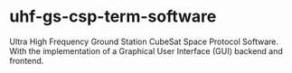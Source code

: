 # uhf-gs-csp-term-software
Ultra High Frequency Ground Station CubeSat Space Protocol Software. With the implementation of a Graphical User Interface (GUI) backend and frontend.
